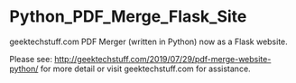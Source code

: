 # Python_PDF_Merge_Flask_Site
geektechstuff.com PDF Merger (written in Python) now as a Flask website.

Please see: http://geektechstuff.com/2019/07/29/pdf-merge-website-python/ for more detail or visit geektechstuff.com for assistance.
